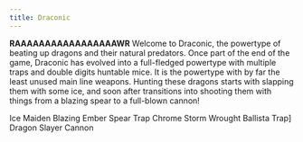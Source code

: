 ```yaml
---
title: Draconic
---
```


**RAAAAAAAAAAAAAAAAAWR**
Welcome to Draconic, the powertype of beating up dragons and their natural predators. Once part of the end of the game, Draconic has evolved into a full-fledged powertype with multiple traps and double digits huntable mice. It is the powertype with by far the least unused main line weapons. Hunting these dragons starts with slapping them with some ice, and soon after transitions into shooting them with things from a blazing spear to a full-blown cannon!

Ice Maiden
Blazing Ember Spear Trap
Chrome Storm Wrought Ballista Trap]
Dragon Slayer Cannon
